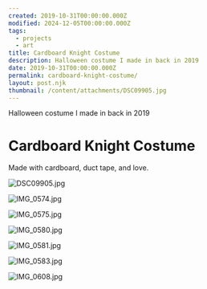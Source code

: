 ```yaml
---
created: 2019-10-31T00:00:00.000Z
modified: 2024-12-05T00:00:00.000Z
tags:
  - projects
  - art
title: Cardboard Knight Costume
description: Halloween costume I made in back in 2019
date: 2019-10-31T00:00:00.000Z
permalink: cardboard-knight-costume/
layout: post.njk
thumbnail: /content/attachments/DSC09905.jpg
---
```


Halloween costume I made in back in 2019

# Cardboard Knight Costume

Made with cardboard, duct tape, and love.

![DSC09905.jpg](/content/attachments/DSC09905.jpg)

![IMG_0574.jpg](/content/attachments/IMG_0574.jpg)

![IMG_0575.jpg](/content/attachments/IMG_0575.jpg)

![IMG_0580.jpg](/content/attachments/IMG_0580.jpg)

![IMG_0581.jpg](/content/attachments/IMG_0581.jpg)

![IMG_0583.jpg](/content/attachments/IMG_0583.jpg)

![IMG_0608.jpg](/content/attachments/IMG_0608.jpg)
